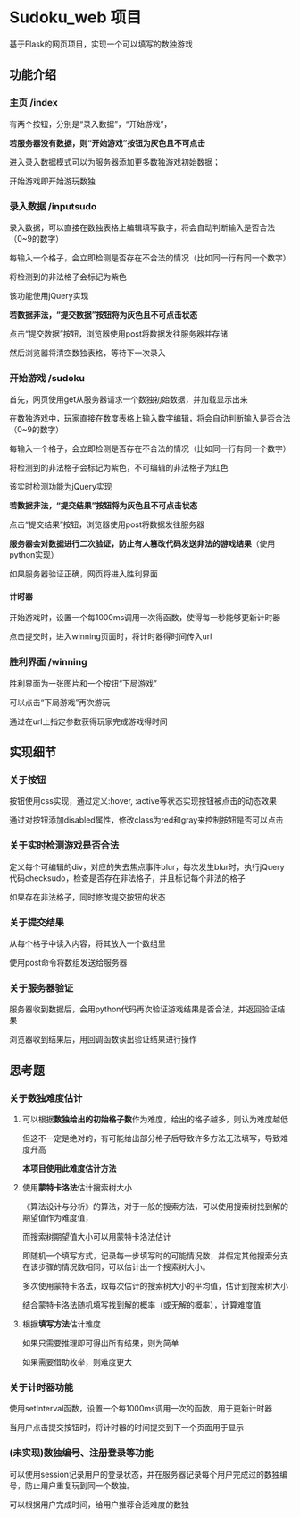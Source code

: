 # Sudoku_web 项目

基于Flask的网页项目，实现一个可以填写的数独游戏

## 功能介绍

### 主页 /index

有两个按钮，分别是“录入数据”，“开始游戏”，

**若服务器没有数据，则“开始游戏”按钮为灰色且不可点击**

进入录入数据模式可以为服务器添加更多数独游戏初始数据；

开始游戏即开始游玩数独

### 录入数据 /inputsudo

录入数据，可以直接在数独表格上编辑填写数字，将会自动判断输入是否合法（0~9的数字）

每输入一个格子，会立即检测是否存在不合法的情况（比如同一行有同一个数字）

将检测到的非法格子会标记为紫色

该功能使用jQuery实现

**若数据非法，“提交数据”按钮将为灰色且不可点击状态**

点击“提交数据”按钮，浏览器使用post将数据发往服务器并存储

然后浏览器将清空数独表格，等待下一次录入

### 开始游戏 /sudoku

首先，网页使用get从服务器请求一个数独初始数据，并加载显示出来

在数独游戏中，玩家直接在数度表格上输入数字编辑，将会自动判断输入是否合法（0~9的数字）

每输入一个格子，会立即检测是否存在不合法的情况（比如同一行有同一个数字）

将检测到的非法格子会标记为紫色，不可编辑的非法格子为红色

该实时检测功能为jQuery实现

**若数据非法，“提交结果”按钮将为灰色且不可点击状态**

点击“提交结果”按钮，浏览器使用post将数据发往服务器

**服务器会对数据进行二次验证，防止有人篡改代码发送非法的游戏结果**（使用python实现）

如果服务器验证正确，网页将进入胜利界面

#### 计时器

开始游戏时，设置一个每1000ms调用一次得函数，使得每一秒能够更新计时器

点击提交时，进入winning页面时，将计时器得时间传入url

### 胜利界面 /winning

胜利界面为一张图片和一个按钮“下局游戏”

可以点击“下局游戏”再次游玩

通过在url上指定参数获得玩家完成游戏得时间

## 实现细节

### 关于按钮

按钮使用css实现，通过定义:hover, :active等状态实现按钮被点击的动态效果

通过对按钮添加disabled属性，修改class为red和gray来控制按钮是否可以点击

### 关于实时检测游戏是否合法

定义每个可编辑的div，对应的失去焦点事件blur，每次发生blur时，执行jQuery代码checksudo，检查是否存在非法格子，并且标记每个非法的格子

如果存在非法格子，同时修改提交按钮的状态

### 关于提交结果

从每个格子中读入内容，将其放入一个数组里

使用post命令将数组发送给服务器

### 关于服务器验证

服务器收到数据后，会用python代码再次验证游戏结果是否合法，并返回验证结果

浏览器收到结果后，用回调函数读出验证结果进行操作

## 思考题

### 关于数独难度估计

1. 可以根据**数独给出的初始格子数**作为难度，给出的格子越多，则认为难度越低

   但这不一定是绝对的，有可能给出部分格子后导致许多方法无法填写，导致难度升高

   **本项目使用此难度估计方法**

2. 使用**蒙特卡洛法**估计搜索树大小

   《算法设计与分析》的算法，对于一般的搜索方法，可以使用搜索树找到解的期望值作为难度值，

   而搜索树期望值大小可以用蒙特卡洛法估计

   即随机一个填写方式，记录每一步填写时的可能情况数，并假定其他搜索分支在该步骤的情况数相同，可以估计出一个搜索树大小。

   多次使用蒙特卡洛法，取每次估计的搜索树大小的平均值，估计到搜索树大小

   结合蒙特卡洛法随机填写找到解的概率（或无解的概率），计算难度值

3. 根据**填写方法**估计难度

   如果只需要推理即可得出所有结果，则为简单

   如果需要借助枚举，则难度更大

### 关于计时器功能

使用setInterval函数，设置一个每1000ms调用一次的函数，用于更新计时器

当用户点击提交按钮时，将计时器的时间提交到下一个页面用于显示

### (未实现)数独编号、注册登录等功能

可以使用session记录用户的登录状态，并在服务器记录每个用户完成过的数独编号，防止用户重复玩到同一个数独。

可以根据用户完成时间，给用户推荐合适难度的数独


